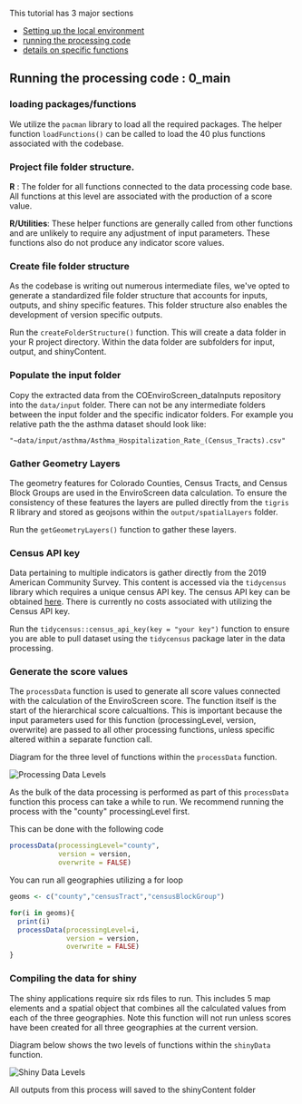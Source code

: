 This tutorial has 3 major sections
- [Setting up the local environment](https://geospatialcentroid.github.io/COEnviroScreen/dataProcessing/localEnv.html)
- [running the processing code](https://geospatialcentroid.github.io/COEnviroScreen/dataProcessing/processData.html)
- [details on specific functions](https://geospatialcentroid.github.io/COEnviroScreen/dataProcessing/individualFunctions.html)



## Running the processing code : 0_main

### loading packages/functions

We utilize the `pacman` library to load all the required packages. The helper function `loadFunctions()` can be called to load the 40 plus functions associated with the codebase.

### Project file folder structure.

**R** : The folder for all functions connected to the data processing code base. All functions at this level are associated with the production of a score value.

**R/Utilities**: These helper functions are generally called from other functions and are unlikely to require any adjustment of input parameters. These functions also do not produce any indicator score values.

### Create file folder structure

As the codebase is writing out numerous intermediate files, we've opted to generate a standardized file folder structure that accounts for inputs, outputs, and shiny specific features. This folder structure also enables the development of version specific outputs.

Run the `createFolderStructure()` function. This will create a data folder in your R project directory. Within the data folder are subfolders for input, output, and shinyContent.

### Populate the input folder

Copy the extracted data from the COEnviroScreen_dataInputs repository into the `data/input` folder. There can not be any intermediate folders between the input folder and the specific indicator folders. For example you relative path the the asthma dataset should look like:

`"~data/input/asthma/Asthma_Hospitalization_Rate_(Census_Tracts).csv"`


### Gather Geometry Layers

The geometry features for Colorado Counties, Census Tracts, and Census Block Groups are used in the EnviroScreen data calculation. To ensure the consistency of these features the layers are pulled directly from the `tigris` R library and stored as geojsons within the `output/spatialLayers` folder.

Run the `getGeometryLayers()` function to gather these layers.

### Census API key

Data pertaining to multiple indicators is gather directly from the 2019 American Community Survey. This content is accessed via the `tidycensus` library which requires a unique census API key. The census API key can be obtained [here](https://api.census.gov/data/key_signup.html). There is currently no costs associated with utilizing the Census API key.

Run the `tidycensus::census_api_key(key = "your key")` function to ensure you are able to pull dataset using the `tidycensus` package later in the data processing.


### Generate the score values

The `processData` function is used to generate all score values connected with the calculation of the EnviroScreen score. The function itself is the start of the hierarchical score calcualtions. This is important because the input parameters used for this function (processingLevel, version, overwrite) are passed to all other processing functions, unless specific altered within a separate function call.

Diagram for the three level of functions within the `processData` function.


![Processing Data Levels](COEnviroScreen/dataProcessing/processData.jpg)


 As the bulk of the data processing is performed as part of this `processData` function this process can take a while to run. We recommend running the process with the "county" processingLevel first.

 This can be done with the following code
 ```r
 processData(processingLevel="county",
             version = version,
             overwrite = FALSE)
 ```
You can run all geographies utilizing a for loop

```r
geoms <- c("county","censusTract","censusBlockGroup")

for(i in geoms){
  print(i)
  processData(processingLevel=i,
              version = version,
              overwrite = FALSE)
}
```

### Compiling the data for shiny

The shiny applications require six rds files to run. This includes 5 map elements and a spatial object that combines all the calculated values from each of the three geographies. Note this function will not run unless scores have been created for all three geographies at the current version.

Diagram below shows the two levels of functions within the `shinyData` function.

![Shiny Data Levels](/COEnviroScreen/dataProcessing/shinyData.jpg)

All outputs from this process will saved to the shinyContent folder
